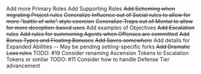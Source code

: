 Add more Primary Roles
Add Supporting Roles
~~Add Scheming when migrating Project rules~~
~~Generalize Influence out of Social rules to allow for more "battle of wits" style coercion~~
~~Generalize Traps out of Mental to allow for more deception-based uses~~
Add examples of Objectives
~~Add Escalation rules~~
~~Add rules for summoning Agents when Offenses are committed~~
~~Add Bonus Types and Floating Bonuses~~
~~Add Saves somewhere~~
Add details for Expanded Abilities -- May be pending setting-specific forks
~~Add Dramatic Loss rules~~
TODO: #19 Consider renaming Ascension Tokens to Escalation Tokens or similar
TODO: #11 Consider how to handle Defense Tier advancement
